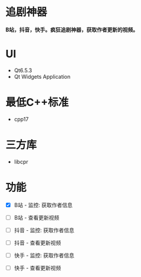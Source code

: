 # 追剧神器
**B站，抖音，快手。疯狂追剧神器，获取作者更新的视频。**

# UI
- Qt6.5.3
- Qt Widgets Application

# 最低C++标准
- cpp17

# 三方库
- libcpr

# 功能
- [X] B站 - 监控: 获取作者信息
- [ ] B站 - 查看更新视频
- [ ] 抖音 - 监控: 获取作者信息
- [ ] 抖音 - 查看更新视频
- [ ] 快手 - 监控: 获取作者信息
- [ ] 快手 - 查看更新视频

